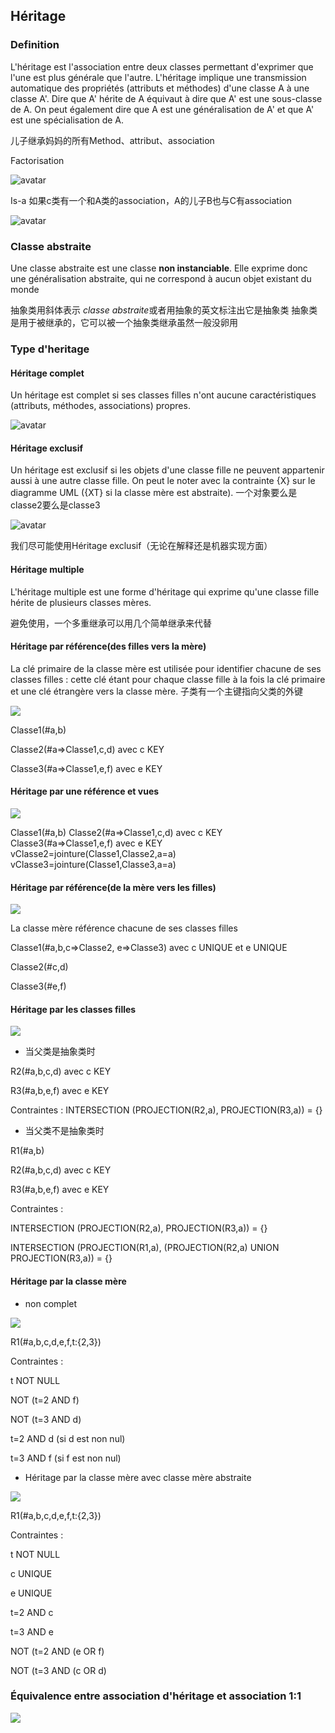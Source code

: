 ## Héritage

### Definition
L'héritage est l'association entre deux classes permettant d'exprimer que l'une est plus générale que l'autre. L'héritage implique une transmission automatique des propriétés (attributs et méthodes) d'une classe A à une classe A'.
Dire que A' hérite de A équivaut à dire que A' est une sous-classe de A. On peut également dire que A est une généralisation de A' et que A' est une spécialisation de A.

儿子继承妈妈的所有Method、attribut、association

Factorisation

![avatar](https://nf18.ens.utc.fr/cours/05Cmod2-heritage_web/res/heritageFact.png)

Is-a
如果c类有一个和A类的association，A的儿子B也与C有association

![avatar](https://nf18.ens.utc.fr/cours/05Cmod2-heritage_web/res/heritageIsa.png)

### Classe abstraite
Une classe abstraite est une classe <strong>non instanciable</strong>. Elle exprime donc une généralisation abstraite, qui ne correspond à aucun objet existant du monde

抽象类用斜体表示 <em>classe abstraite</em>或者用抽象的英文标注出它是抽象类
抽象类是用于被继承的，它可以被一个抽象类继承虽然一般没卵用
### Type d'heritage

#### Héritage complet
Un héritage est complet si ses classes filles n'ont aucune caractéristiques (attributs, méthodes, associations) propres.

![avatar](https://nf18.ens.utc.fr/cours/05Cmod2-heritage_web/res/14h_c0.png)

#### Héritage exclusif
Un héritage est exclusif si les objets d'une classe fille ne peuvent appartenir aussi à une autre classe fille. On peut le noter avec la contrainte {X} sur le diagramme UML ({XT} si la classe mère est abstraite).
一个对象要么是classe2要么是classe3

![avatar](https://nf18.ens.utc.fr/cours/05Cmod2-heritage_web/res/14h_x0.png)

我们尽可能使用Héritage exclusif（无论在解释还是机器实现方面）

#### Héritage multiple
L'héritage multiple est une forme d'héritage qui exprime qu'une classe fille hérite de plusieurs classes mères.

避免使用，一个多重继承可以用几个简单继承来代替

#### Héritage par référence(des filles vers la mère)
La clé primaire de la classe mère est utilisée pour identifier chacune de ses classes filles : cette clé étant pour chaque classe fille à la fois la clé primaire et une clé étrangère vers la classe mère.
子类有一个主键指向父类的外键

![](https://nf18.ens.utc.fr/cours/12Cmod3-contraintes_web/res/14h0.png)

Classe1(#a,b)

Classe2(#a=>Classe1,c,d) avec c KEY

Classe3(#a=>Classe1,e,f) avec e KEY

#### Héritage par une référence et vues

![](https://nf18.ens.utc.fr/cours/12Cmod3-contraintes_web/res/14h0.png)

Classe1(#a,b)
Classe2(#a=>Classe1,c,d) avec c KEY
Classe3(#a=>Classe1,e,f) avec e KEY
vClasse2=jointure(Classe1,Classe2,a=a)
vClasse3=jointure(Classe1,Classe3,a=a)

#### Héritage par référence(de la mère vers les filles)

![](https://nf18.ens.utc.fr/cours/12Cmod3-contraintes_web/res/14h0.png)

La classe mère référence chacune de ses classes filles

Classe1(#a,b,c=>Classe2, e=>Classe3) avec c UNIQUE et e UNIQUE

Classe2(#c,d)

Classe3(#e,f)

#### Héritage par les classes filles

![](https://nf18.ens.utc.fr/cours/12Cmod3-contraintes_web/res/14h_a0.png)

* 当父类是抽象类时

R2(#a,b,c,d) avec c KEY

R3(#a,b,e,f) avec e KEY

Contraintes : INTERSECTION (PROJECTION(R2,a), PROJECTION(R3,a)) = {}

* 当父类不是抽象类时

R1(#a,b)

R2(#a,b,c,d) avec c KEY

R3(#a,b,e,f) avec e KEY

Contraintes :

INTERSECTION (PROJECTION(R2,a), PROJECTION(R3,a)) = {}

INTERSECTION (PROJECTION(R1,a), (PROJECTION(R2,a) UNION PROJECTION(R3,a)) = {}

#### Héritage par la classe mère
* non complet

![](https://nf18.ens.utc.fr/cours/12Cmod3-contraintes_web/res/14h_apc.png)

R1(#a,b,c,d,e,f,t:{2,3})

Contraintes :

t NOT NULL

NOT (t=2 AND f)

NOT (t=3 AND d)

t=2 AND d (si d est non nul)

t=3 AND f (si f est non nul)

* Héritage par la classe mère avec classe mère abstraite

![](https://nf18.ens.utc.fr/cours/12Cmod3-contraintes_web/res/14h_a0.png)

R1(#a,b,c,d,e,f,t:{2,3})

Contraintes :

t NOT NULL

c UNIQUE

e UNIQUE

t=2 AND c

t=3 AND e

NOT (t=2 AND (e OR f)

NOT (t=3 AND (c OR d)


### Équivalence entre association d'héritage et association 1:1

![](https://nf18.ens.utc.fr/cours/05Cmod2-heritage_web/res/heritage-cardinalites.png)

